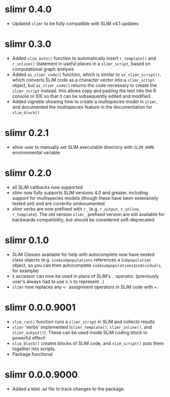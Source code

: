 # slimr 0.4.0

* Updated `slimr` to be fully compatible with SLiM v4.1 updates

# slimr 0.3.0

* Added `slim_auto()` function to automatically insert `r_template()` and `r_inline()` statement in useful places in a `slimr_script`, based on computational graph analysis
* Added `as_slimr_code()` function, which is similar to `as_slimr_script()`, which converts SLiM code as a character vector into a `slimr_script` object, but `as_slimr_code()` returns the code necessary to create the `slimr_script` instead. this allows copy and pasting the text into the R console or IDE so that it can be subsequently edited and modified.
* Added vignette showing how to create a multispecies model in `slimr`, and documented the multispecies feature in the documentation for `slim_block()`

# slimr 0.2.1

* allow user to manually set SLiM executable directory with `SLIM_HOME` environmental variable

# slimr 0.2.0

* all SLiM callbacks now supported
* slimr now fully supports SLiM versions 4.0 and greater, including support for 
multispecies models (though these have been extensively tested yet) and are currently undocumented
* slimr verbs are now prefixed with `r_` (e.g. `r_output`, `r_inline`, `r_template`). 
The old version `slimr_` prefixed version are still available for backwards 
compatibility, but should be considered soft-deprecated

# slimr 0.1.0

* SLiM Classes available for help with autocomplete now have nested class objects 
(e.g. `sim$subpopulations` references a `Subpopulation` object, so you can then 
autocomplete `sim$subpopulations$individuals`, for example)
* `$` accessor can now be used in place of SLiM's `.` operator. (previously
user's always had to use `%.%` to represent `.`)
* `slimr` now replaces any `<-` assignment operators in SLiM code with `=`.

# slimr 0.0.0.9001

* `slim_run()` function runs a `slimr_script` in SLiM and collects results
* `slimr` 'verbs' implemented (`slimr_template()`, `slimr_inline()`, and 
`slimr_output()`). These can be used inside SLiM coding block to powerful effect!
* `slim_block()` creates blocks of SLiM code, and `slim_script()` puts them 
together into scripts.
* Package functional


# slimr 0.0.0.9000

* Added a `NEWS.md` file to track changes to the package.

